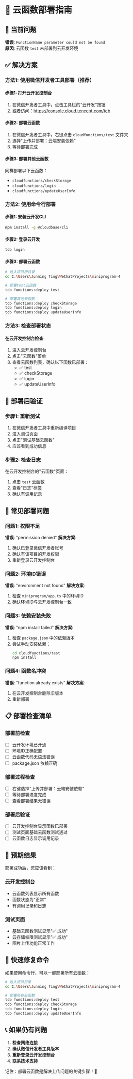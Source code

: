 # 🚀 云函数部署指南

## 🚨 当前问题
**错误**: `FunctionName parameter could not be found`  
**原因**: 云函数 `test` 未部署到云开发环境

## ✅ 解决方案

### 方法1: 使用微信开发者工具部署（推荐）

#### 步骤1: 打开云开发控制台
1. 在微信开发者工具中，点击工具栏的"云开发"按钮
2. 或者访问：https://console.cloud.tencent.com/tcb

#### 步骤2: 部署云函数
1. 在微信开发者工具中，右键点击 `cloudfunctions/test` 文件夹
2. 选择"上传并部署：云端安装依赖"
3. 等待部署完成

#### 步骤3: 部署其他云函数
同样部署以下云函数：
- `cloudfunctions/checkStorage`
- `cloudfunctions/login` 
- `cloudfunctions/updateUserInfo`

### 方法2: 使用命令行部署

#### 步骤1: 安装云开发CLI
```bash
npm install -g @cloudbase/cli
```

#### 步骤2: 登录云开发
```bash
tcb login
```

#### 步骤3: 部署云函数
```bash
# 进入项目根目录
cd C:\Users\Junming Ting\WeChatProjects\miniprogram-4

# 部署test云函数
tcb functions:deploy test

# 部署其他云函数
tcb functions:deploy checkStorage
tcb functions:deploy login
tcb functions:deploy updateUserInfo
```

### 方法3: 检查部署状态

#### 在云开发控制台检查
1. 进入云开发控制台
2. 点击"云函数"菜单
3. 查看云函数列表，确认以下函数已部署：
   - ✅ test
   - ✅ checkStorage
   - ✅ login
   - ✅ updateUserInfo

## 🔧 部署后验证

### 步骤1: 重新测试
1. 在微信开发者工具中重新编译项目
2. 进入测试页面
3. 点击"测试基础云函数"
4. 应该看到成功信息

### 步骤2: 检查日志
在云开发控制台的"云函数"页面：
1. 点击 `test` 云函数
2. 查看"日志"标签
3. 确认有调用记录

## 🚨 常见部署问题

### 问题1: 权限不足
**错误**: "permission denied"
**解决方案**:
1. 确认已登录微信开发者账号
2. 确认有该项目的开发权限
3. 重新登录云开发控制台

### 问题2: 环境ID错误
**错误**: "environment not found"
**解决方案**:
1. 检查 `miniprogram/app.ts` 中的环境ID
2. 确认环境ID与云开发控制台一致

### 问题3: 依赖安装失败
**错误**: "npm install failed"
**解决方案**:
1. 检查 `package.json` 中的依赖版本
2. 尝试手动安装依赖：
   ```bash
   cd cloudfunctions/test
   npm install
   ```

### 问题4: 函数名冲突
**错误**: "function already exists"
**解决方案**:
1. 在云开发控制台删除旧版本
2. 重新部署

## 📋 部署检查清单

### 部署前检查
- [ ] 云开发环境已开通
- [ ] 环境ID正确配置
- [ ] 云函数代码无语法错误
- [ ] package.json 依赖正确

### 部署过程检查
- [ ] 右键选择"上传并部署：云端安装依赖"
- [ ] 等待部署进度完成
- [ ] 查看部署结果无错误

### 部署后验证
- [ ] 云开发控制台显示函数已部署
- [ ] 测试页面基础云函数测试通过
- [ ] 云函数日志显示调用记录

## 🎯 预期结果

部署成功后，您应该看到：

### 云开发控制台
- 云函数列表显示所有函数
- 函数状态为"正常"
- 有调用记录和日志

### 测试页面
- 基础云函数测试显示"✅ 成功"
- 云存储权限测试显示"✅ 成功"
- 图片上传功能正常工作

## 🚀 快速修复命令

如果使用命令行，可以一键部署所有云函数：

```bash
# 进入项目目录
cd C:\Users\Junming Ting\WeChatProjects\miniprogram-4

# 部署所有云函数
tcb functions:deploy test
tcb functions:deploy checkStorage  
tcb functions:deploy login
tcb functions:deploy updateUserInfo
```

## 📞 如果仍有问题

1. **检查网络连接**
2. **确认微信开发者工具版本**
3. **重新登录云开发控制台**
4. **联系技术支持**

记住：部署云函数是解决上传问题的关键步骤！🎯
